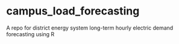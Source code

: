 # campus_load_forecasting
A repo for district energy system long-term hourly electric demand forecasting using R
